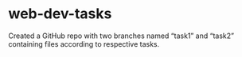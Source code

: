 # web-dev-tasks


Created a GitHub repo with two branches named “task1” and “task2” containing files according to respective tasks.
